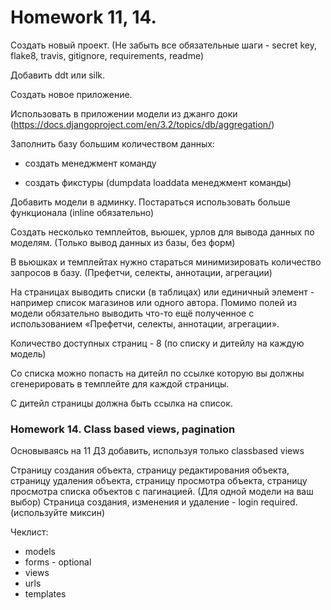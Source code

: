 # Homework 11, 14.
Создать новый проект. (Не забыть все обязательные шаги - secret key, flake8, travis, gitignore, requirements, readme)

Добавить ddt или silk.

Cоздать новое приложение.

Использовать в приложении модели из джанго доки (https://docs.djangoproject.com/en/3.2/topics/db/aggregation/)

Заполнить базу большим количеством данных:

- создать менеджмент команду

- создать фикстуры (dumpdata loaddata менеджмент команды)

Добавить модели в админку. Постараться использовать больше функционала (inline обязательно)

Создать несколько темплейтов, вьюшек, урлов для вывода данных по моделям. (Только вывод данных из базы, без форм)

В вьюшках и темплейтах нужно стараться минимизировать количество запросов в базу. (Префетчи, селекты, аннотации, агрегации)

На страницах выводить списки (в таблицах) или единичный элемент - например список магазинов или одного автора. Помимо полей из модели обязательно выводить что-то ещё полученное с использованием «Префетчи, селекты, аннотации, агрегации».

Количество доступных страниц - 8 (по списку и дитейлу на каждую модель)

Со списка можно попасть на дитейл по ссылке которую вы должны сгенерировать в темплейте для каждой страницы.

С дитейл страницы должна быть ссылка на список.

### Homework 14. Class based views, pagination
Основываясь на 11 ДЗ добавить, используя только classbased views

Страницу создания объекта, страницу редактирования объекта, страницу удаления объекта, страницу просмотра объекта, страницу просмотра списка объектов с пагинацией. (Для одной модели на ваш выбор) Страница создания, изменения и удаление - login required. (используйте миксин)

Чеклист:
- models
- forms - optional
- views
- urls
- templates